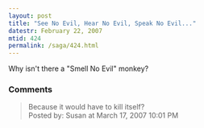 ```yaml
---
layout: post
title: "See No Evil, Hear No Evil, Speak No Evil..."
datestr: February 22, 2007
mtid: 424
permalink: /saga/424.html
---
```


Why isn't there a "Smell No Evil" monkey?

### Comments

<blockquote>
Because it would have to kill itself?
<div class="comment-meta">Posted by: Susan at March 17, 2007 10:01 PM</div> </blockquote>

